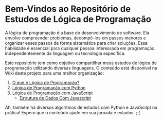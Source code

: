 # Bem-Vindos ao Repositório de Estudos de Lógica de Programação

A lógica de programação é a base do desenvolvimento de software. Ela envolve compreender problemas, decompô-los em passos menores e organizar esses passos de forma sistemática para criar soluções. Essa habilidade é essencial para qualquer pessoa interessada em programação, independentemente da linguagem ou tecnologia específica.

Este repositório tem como objetivo compartilhar meus estudos de lógica de programação utilizando diversas linguagens. O conteúdo está disponível na Wiki deste projeto para uma melhor organização:

1. [O que é Lógica de Programação?](https://github.com/NatanaelSCampos/estudos-logica-programacao/wiki)
2. [Lógica de Programação com Python](https://github.com/NatanaelSCampos/estudos-logica-programacao/wiki/Logica-de-Programa%C3%A7%C3%A3o-com-Python)
3. [Lógica de Programação com JavaScript](https://github.com/NatanaelSCampos/estudos-logica-programacao/wiki/L%C3%B3gica-de-Programa%C3%A7%C3%A3o-com-JavaScript)
   - [Estrutura de Dados Com Javascript](https://github.com/NatanaelSCampos/estudos-logica-programacao/wiki/L%C3%B3gica-de-Programa%C3%A7%C3%A3o-com-JavaScript)

Ah, também há diversos algoritmos de estudos com Python e JavaScript na prática! Espero que o conteúdo ajude em sua jornada e estudos. ;-)
